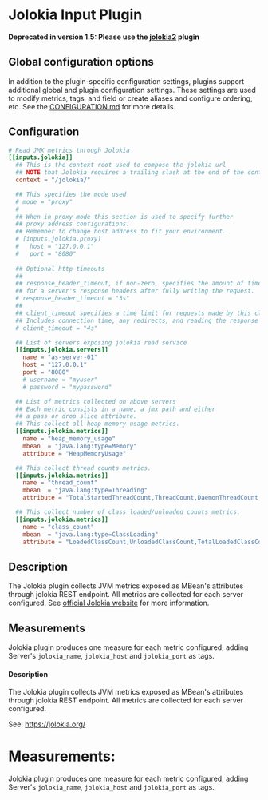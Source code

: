 # Jolokia Input Plugin

**Deprecated in version 1.5: Please use the [jolokia2][] plugin**

## Global configuration options <!-- @/docs/includes/plugin_config.md -->

In addition to the plugin-specific configuration settings, plugins support
additional global and plugin configuration settings. These settings are used to
modify metrics, tags, and field or create aliases and configure ordering, etc.
See the [CONFIGURATION.md][CONFIGURATION.md] for more details.

[CONFIGURATION.md]: ../../../docs/CONFIGURATION.md

## Configuration

```toml @sample.conf
# Read JMX metrics through Jolokia
[[inputs.jolokia]]
  ## This is the context root used to compose the jolokia url
  ## NOTE that Jolokia requires a trailing slash at the end of the context root
  context = "/jolokia/"

  ## This specifies the mode used
  # mode = "proxy"
  #
  ## When in proxy mode this section is used to specify further
  ## proxy address configurations.
  ## Remember to change host address to fit your environment.
  # [inputs.jolokia.proxy]
  #   host = "127.0.0.1"
  #   port = "8080"
  
  ## Optional http timeouts
  ##
  ## response_header_timeout, if non-zero, specifies the amount of time to wait
  ## for a server's response headers after fully writing the request.
  # response_header_timeout = "3s"
  ##
  ## client_timeout specifies a time limit for requests made by this client.
  ## Includes connection time, any redirects, and reading the response body.
  # client_timeout = "4s"

  ## List of servers exposing jolokia read service
  [[inputs.jolokia.servers]]
    name = "as-server-01"
    host = "127.0.0.1"
    port = "8080"
    # username = "myuser"
    # password = "mypassword"

  ## List of metrics collected on above servers
  ## Each metric consists in a name, a jmx path and either
  ## a pass or drop slice attribute.
  ## This collect all heap memory usage metrics.
  [[inputs.jolokia.metrics]]
    name = "heap_memory_usage"
    mbean  = "java.lang:type=Memory"
    attribute = "HeapMemoryUsage"

  ## This collect thread counts metrics.
  [[inputs.jolokia.metrics]]
    name = "thread_count"
    mbean  = "java.lang:type=Threading"
    attribute = "TotalStartedThreadCount,ThreadCount,DaemonThreadCount,PeakThreadCount"

  ## This collect number of class loaded/unloaded counts metrics.
  [[inputs.jolokia.metrics]]
    name = "class_count"
    mbean  = "java.lang:type=ClassLoading"
    attribute = "LoadedClassCount,UnloadedClassCount,TotalLoadedClassCount"
```

## Description

The Jolokia plugin collects JVM metrics exposed as MBean's attributes through
jolokia REST endpoint. All metrics are collected for each server configured.
See [official Jolokia website](https://jolokia.org/) for more information.

## Measurements

Jolokia plugin produces one measure for each metric configured,
adding Server's `jolokia_name`, `jolokia_host` and `jolokia_port` as tags.

[jolokia2]: /plugins/inputs/jolokia2
#### Description

The Jolokia plugin collects JVM metrics exposed as MBean's attributes through
jolokia REST endpoint. All metrics are collected for each server configured.

See: https://jolokia.org/

# Measurements:
Jolokia plugin produces one measure for each metric configured,
adding Server's `jolokia_name`, `jolokia_host` and `jolokia_port` as tags.
